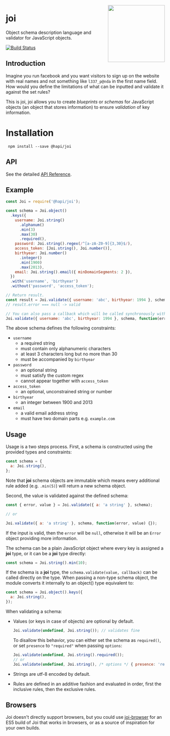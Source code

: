<a href="http://hapijs.com"><img src="https://raw.githubusercontent.com/hapijs/assets/master/images/family.png" width="180px" align="right" /></a>

# joi

Object schema description language and validator for JavaScript objects.

[![Build Status](https://travis-ci.org/hapijs/joi.svg?branch=master)](https://travis-ci.org/hapijs/joi)

## Introduction

Imagine you run facebook and you want visitors to sign up on the website with real names and not something like `l337_p@nda` in the first name field. How would you define the limitations of what can be inputted and validate it against the set rules?

This is joi, joi allows you to create _blueprints_ or _schemas_ for JavaScript objects (an object that stores information) to ensure _validation_ of key information.

# Installation

```cli
 npm install --save @hapi/joi
```

## API

See the detailed [API Reference](https://github.com/hapijs/joi/blob/v15.1.0/API.md).

## Example

```javascript
const Joi = require('@hapi/joi');

const schema = Joi.object()
  .keys({
    username: Joi.string()
      .alphanum()
      .min(3)
      .max(30)
      .required(),
    password: Joi.string().regex(/^[a-zA-Z0-9]{3,30}$/),
    access_token: [Joi.string(), Joi.number()],
    birthyear: Joi.number()
      .integer()
      .min(1900)
      .max(2013),
    email: Joi.string().email({ minDomainSegments: 2 }),
  })
  .with('username', 'birthyear')
  .without('password', 'access_token');

// Return result.
const result = Joi.validate({ username: 'abc', birthyear: 1994 }, schema);
// result.error === null -> valid

// You can also pass a callback which will be called synchronously with the validation result.
Joi.validate({ username: 'abc', birthyear: 1994 }, schema, function(err, value) {}); // err === null -> valid
```

The above schema defines the following constraints:

- `username`
  - a required string
  - must contain only alphanumeric characters
  - at least 3 characters long but no more than 30
  - must be accompanied by `birthyear`
- `password`
  - an optional string
  - must satisfy the custom regex
  - cannot appear together with `access_token`
- `access_token`
  - an optional, unconstrained string or number
- `birthyear`
  - an integer between 1900 and 2013
- `email`
  - a valid email address string
  - must have two domain parts e.g. `example.com`

## Usage

Usage is a two steps process. First, a schema is constructed using the provided types and constraints:

```javascript
const schema = {
  a: Joi.string(),
};
```

Note that **joi** schema objects are immutable which means every additional rule added (e.g. `.min(5)`) will return a
new schema object.

Second, the value is validated against the defined schema:

```javascript
const { error, value } = Joi.validate({ a: 'a string' }, schema);

// or

Joi.validate({ a: 'a string' }, schema, function(error, value) {});
```

If the input is valid, then the `error` will be `null`, otherwise it will be an `Error` object providing more information.

The schema can be a plain JavaScript object where every key is assigned a **joi** type, or it can be a **joi** type directly:

```javascript
const schema = Joi.string().min(10);
```

If the schema is a **joi** type, the `schema.validate(value, callback)` can be called directly on the type. When passing a non-type schema object,
the module converts it internally to an object() type equivalent to:

```javascript
const schema = Joi.object().keys({
  a: Joi.string(),
});
```

When validating a schema:

- Values (or keys in case of objects) are optional by default.

  ```javascript
  Joi.validate(undefined, Joi.string()); // validates fine
  ```

  To disallow this behavior, you can either set the schema as `required()`, or set `presence` to `"required"` when passing `options`:

  ```javascript
  Joi.validate(undefined, Joi.string().required());
  // or
  Joi.validate(undefined, Joi.string(), /* options */ { presence: 'required' });
  ```

- Strings are utf-8 encoded by default.
- Rules are defined in an additive fashion and evaluated in order, first the inclusive rules, then the exclusive rules.

## Browsers

Joi doesn't directly support browsers, but you could use [joi-browser](https://github.com/jeffbski/joi-browser) for an ES5 build of Joi that works in browsers, or as a source of inspiration for your own builds.
